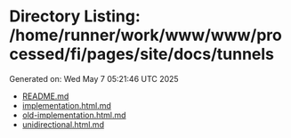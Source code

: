 # Directory Listing: /home/runner/work/www/www/processed/fi/pages/site/docs/tunnels
Generated on: Wed May  7 05:21:46 UTC 2025

- [README.md](README.md)
- [implementation.html.md](implementation.html.md)
- [old-implementation.html.md](old-implementation.html.md)
- [unidirectional.html.md](unidirectional.html.md)
